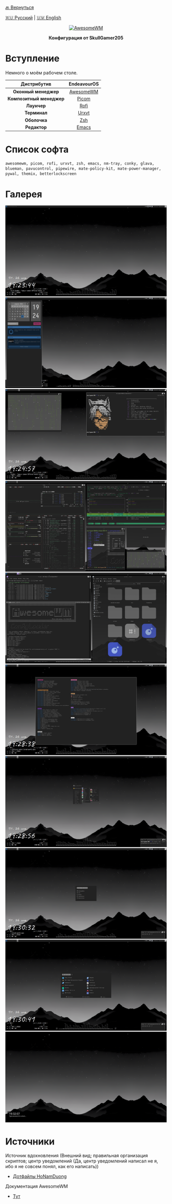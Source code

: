 [🔙 Вернуться](https://github.com/SkullGamer205/dotfiles)

[🇷🇺 Русский](README-ru.md) | [🇺🇲 English](README.md)

<p align="center">
<a href="https://awesomewm.org/"><img src="https://awesomewm.org/images/awesome-dark-1.svg" alt="AwesomeWM"></a>
</p>

**<p align="center">Конфигурация от SkullGamer205</p>**

# Вступление

  Немного о моём рабочем столе.

| **Дистрибутив** | EndeavourOS |
|:---------------:|:-----------:|
|**Оконный менеджер**|[AwesomeWM](https://github.com/awesomeWM/awesome/)|
|**Композитный менеджер**|[Picom](https://github.com/FT-Labs/picom)|
|**Лаунчер**|[Rofi](https://github.com/davatorium/rofi/)|
|**Терминал**|[Urxvt](https://github.com/exg/rxvt-unicode)|
|**Оболочка**|[Zsh](https://www.zsh.org/)|
|**Редактор**|[Emacs](https://github.com/emacs-mirror/emacs)|

# Список софта

    awesomewm, picom, rofi, urxvt, zsh, emacs, nm-tray, conky, glava, blueman, pavucontrol, pipewire, mate-policy-kit, mate-power-manager, pywal, themix, betterlockscreen

# Галерея

![Рабочий стол](.preview/screenshot-1.png)
![Центр уведомлений](.preview/screenshot-2.png)
![fetch](.preview/screenshot-3.png)
![Терминалы](.preview/screenshot-4.png)
![emacs, thunar](.preview/screenshot-5.png)
![Комбинации клавиш](.preview/screenshot-6.png)
![ПКМ-Меню](.preview/screenshot-7.png)
![ROFI: Меню питания](.preview/screenshot-8.png)
![ROFI: Меню программ](.preview/screenshot-9.png)
![Better Lock Screen](.preview/screenshot-10.png)

# Источники

Источник вдохновления (Внешний вид; правильная организация скриптов; центр уведомлений (Да, центр уведомлений написал не я, ибо я не совсем понял, как его написать))
-  [Дотфайлы HoNamDuong](https://github.com/HoNamDuong/.dotfiles)

Документация AwesomeWM
-  [Тут](https://awesomewm.org/apidoc/index.html)
